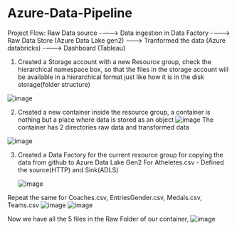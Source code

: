 # Azure-Data-Pipeline
Project Flow:
Raw Data source ----> Data ingestion in Data Factory ----> Raw Data Store (Azure Data Lake gen2) ---> Tranformed the data (Azure databricks) ----> Dashboard (Tableau)

1.	Created a Storage account with a new Resource group, check the hierarchical namespace box, so that the files in the storage account will be available in a hierarchical format just like how it is in the disk storage(folder structure)

  ![image](https://github.com/snehamathur01/Azure-Data-Pipeline/assets/51332122/4c2b5252-470b-4fe6-9ce1-973154ce4075)

 
2.	Created a new container inside the resource group, a container is nothing but a place where data is stored as an object
   ![image](https://github.com/snehamathur01/Azure-Data-Pipeline/assets/51332122/eb0c6b30-b834-4686-81a0-0a5a4ff15148)
The container has 2 directories raw data and transformed data

 ![image](https://github.com/snehamathur01/Azure-Data-Pipeline/assets/51332122/f0fb3e1a-63af-4ebb-a3dd-8573b4bf9375)

 3.	Created a Data Factory for the current resource group for copying the data from github to Azure Data Lake Gen2
    For Atheletes.csv - Defined the source(HTTP) and Sink(ADLS)

    ![image](https://github.com/snehamathur01/Azure-Data-Pipeline/assets/51332122/3bb7e3f0-8191-40e3-877d-ec7048c0fc71)

    
Repeat the same for Coaches.csv, EntriesGender.csv, Medals.csv, Teams.csv
![image](https://github.com/snehamathur01/Azure-Data-Pipeline/assets/51332122/d5ae715c-008a-43aa-ab83-cbe64bab2e76)
![image](https://github.com/snehamathur01/Azure-Data-Pipeline/assets/51332122/a915b28e-8229-4424-9ae8-3dfe31aabb27)

Now we have all the 5 files in the Raw Folder of our container,
![image](https://github.com/snehamathur01/Azure-Data-Pipeline/assets/51332122/9e018a42-8a5d-4bab-b070-6ef4c83a0192)








